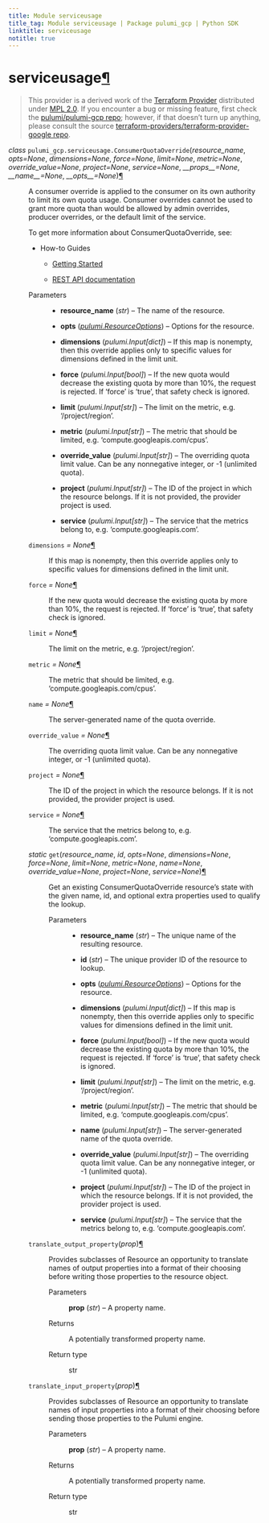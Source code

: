 ```yaml
---
title: Module serviceusage
title_tag: Module serviceusage | Package pulumi_gcp | Python SDK
linktitle: serviceusage
notitle: true
---
```


<div class="section" id="serviceusage">
<h1>serviceusage<a class="headerlink" href="#serviceusage" title="Permalink to this headline">¶</a></h1>
<blockquote>
<div><p>This provider is a derived work of the <a class="reference external" href="https://github.com/terraform-providers/terraform-provider-google">Terraform Provider</a> distributed under
<a class="reference external" href="https://www.mozilla.org/en-US/MPL/2.0/">MPL 2.0</a>. If you encounter a bug or missing feature, first check the
<a class="reference external" href="https://github.com/pulumi/pulumi-gcp/issues">pulumi/pulumi-gcp repo</a>; however, if that doesn’t turn up
anything, please consult the source <a class="reference external" href="https://github.com/terraform-providers/terraform-provider-google/issues">terraform-providers/terraform-provider-google repo</a>.</p>
</div></blockquote>
<span class="target" id="module-pulumi_gcp.serviceusage"></span><dl class="class">
<dt id="pulumi_gcp.serviceusage.ConsumerQuotaOverride">
<em class="property">class </em><code class="sig-prename descclassname">pulumi_gcp.serviceusage.</code><code class="sig-name descname">ConsumerQuotaOverride</code><span class="sig-paren">(</span><em class="sig-param">resource_name</em>, <em class="sig-param">opts=None</em>, <em class="sig-param">dimensions=None</em>, <em class="sig-param">force=None</em>, <em class="sig-param">limit=None</em>, <em class="sig-param">metric=None</em>, <em class="sig-param">override_value=None</em>, <em class="sig-param">project=None</em>, <em class="sig-param">service=None</em>, <em class="sig-param">__props__=None</em>, <em class="sig-param">__name__=None</em>, <em class="sig-param">__opts__=None</em><span class="sig-paren">)</span><a class="headerlink" href="#pulumi_gcp.serviceusage.ConsumerQuotaOverride" title="Permalink to this definition">¶</a></dt>
<dd><p>A consumer override is applied to the consumer on its own authority to limit its own quota usage.
Consumer overrides cannot be used to grant more quota than would be allowed by admin overrides,
producer overrides, or the default limit of the service.</p>
<p>To get more information about ConsumerQuotaOverride, see:</p>
<ul class="simple">
<li><p>How-to Guides</p>
<ul>
<li><p><a class="reference external" href="https://cloud.google.com/service-usage/docs/getting-started">Getting Started</a></p></li>
<li><p><a class="reference external" href="https://cloud.google.com/service-usage/docs/reference/rest/v1beta1/services.consumerQuotaMetrics.limits.consumerOverrides">REST API documentation</a></p></li>
</ul>
</li>
</ul>
<dl class="field-list simple">
<dt class="field-odd">Parameters</dt>
<dd class="field-odd"><ul class="simple">
<li><p><strong>resource_name</strong> (<em>str</em>) – The name of the resource.</p></li>
<li><p><strong>opts</strong> (<a class="reference internal" href="../../pulumi/#pulumi.ResourceOptions" title="pulumi.ResourceOptions"><em>pulumi.ResourceOptions</em></a>) – Options for the resource.</p></li>
<li><p><strong>dimensions</strong> (<em>pulumi.Input</em><em>[</em><em>dict</em><em>]</em>) – If this map is nonempty, then this override applies only to specific values for dimensions defined in the limit unit.</p></li>
<li><p><strong>force</strong> (<em>pulumi.Input</em><em>[</em><em>bool</em><em>]</em>) – If the new quota would decrease the existing quota by more than 10%, the request is rejected. If ‘force’ is ‘true’, that
safety check is ignored.</p></li>
<li><p><strong>limit</strong> (<em>pulumi.Input</em><em>[</em><em>str</em><em>]</em>) – The limit on the metric, e.g. ‘/project/region’.</p></li>
<li><p><strong>metric</strong> (<em>pulumi.Input</em><em>[</em><em>str</em><em>]</em>) – The metric that should be limited, e.g. ‘compute.googleapis.com/cpus’.</p></li>
<li><p><strong>override_value</strong> (<em>pulumi.Input</em><em>[</em><em>str</em><em>]</em>) – The overriding quota limit value. Can be any nonnegative integer, or -1 (unlimited quota).</p></li>
<li><p><strong>project</strong> (<em>pulumi.Input</em><em>[</em><em>str</em><em>]</em>) – The ID of the project in which the resource belongs.
If it is not provided, the provider project is used.</p></li>
<li><p><strong>service</strong> (<em>pulumi.Input</em><em>[</em><em>str</em><em>]</em>) – The service that the metrics belong to, e.g. ‘compute.googleapis.com’.</p></li>
</ul>
</dd>
</dl>
<dl class="attribute">
<dt id="pulumi_gcp.serviceusage.ConsumerQuotaOverride.dimensions">
<code class="sig-name descname">dimensions</code><em class="property"> = None</em><a class="headerlink" href="#pulumi_gcp.serviceusage.ConsumerQuotaOverride.dimensions" title="Permalink to this definition">¶</a></dt>
<dd><p>If this map is nonempty, then this override applies only to specific values for dimensions defined in the limit unit.</p>
</dd></dl>

<dl class="attribute">
<dt id="pulumi_gcp.serviceusage.ConsumerQuotaOverride.force">
<code class="sig-name descname">force</code><em class="property"> = None</em><a class="headerlink" href="#pulumi_gcp.serviceusage.ConsumerQuotaOverride.force" title="Permalink to this definition">¶</a></dt>
<dd><p>If the new quota would decrease the existing quota by more than 10%, the request is rejected. If ‘force’ is ‘true’, that
safety check is ignored.</p>
</dd></dl>

<dl class="attribute">
<dt id="pulumi_gcp.serviceusage.ConsumerQuotaOverride.limit">
<code class="sig-name descname">limit</code><em class="property"> = None</em><a class="headerlink" href="#pulumi_gcp.serviceusage.ConsumerQuotaOverride.limit" title="Permalink to this definition">¶</a></dt>
<dd><p>The limit on the metric, e.g. ‘/project/region’.</p>
</dd></dl>

<dl class="attribute">
<dt id="pulumi_gcp.serviceusage.ConsumerQuotaOverride.metric">
<code class="sig-name descname">metric</code><em class="property"> = None</em><a class="headerlink" href="#pulumi_gcp.serviceusage.ConsumerQuotaOverride.metric" title="Permalink to this definition">¶</a></dt>
<dd><p>The metric that should be limited, e.g. ‘compute.googleapis.com/cpus’.</p>
</dd></dl>

<dl class="attribute">
<dt id="pulumi_gcp.serviceusage.ConsumerQuotaOverride.name">
<code class="sig-name descname">name</code><em class="property"> = None</em><a class="headerlink" href="#pulumi_gcp.serviceusage.ConsumerQuotaOverride.name" title="Permalink to this definition">¶</a></dt>
<dd><p>The server-generated name of the quota override.</p>
</dd></dl>

<dl class="attribute">
<dt id="pulumi_gcp.serviceusage.ConsumerQuotaOverride.override_value">
<code class="sig-name descname">override_value</code><em class="property"> = None</em><a class="headerlink" href="#pulumi_gcp.serviceusage.ConsumerQuotaOverride.override_value" title="Permalink to this definition">¶</a></dt>
<dd><p>The overriding quota limit value. Can be any nonnegative integer, or -1 (unlimited quota).</p>
</dd></dl>

<dl class="attribute">
<dt id="pulumi_gcp.serviceusage.ConsumerQuotaOverride.project">
<code class="sig-name descname">project</code><em class="property"> = None</em><a class="headerlink" href="#pulumi_gcp.serviceusage.ConsumerQuotaOverride.project" title="Permalink to this definition">¶</a></dt>
<dd><p>The ID of the project in which the resource belongs.
If it is not provided, the provider project is used.</p>
</dd></dl>

<dl class="attribute">
<dt id="pulumi_gcp.serviceusage.ConsumerQuotaOverride.service">
<code class="sig-name descname">service</code><em class="property"> = None</em><a class="headerlink" href="#pulumi_gcp.serviceusage.ConsumerQuotaOverride.service" title="Permalink to this definition">¶</a></dt>
<dd><p>The service that the metrics belong to, e.g. ‘compute.googleapis.com’.</p>
</dd></dl>

<dl class="method">
<dt id="pulumi_gcp.serviceusage.ConsumerQuotaOverride.get">
<em class="property">static </em><code class="sig-name descname">get</code><span class="sig-paren">(</span><em class="sig-param">resource_name</em>, <em class="sig-param">id</em>, <em class="sig-param">opts=None</em>, <em class="sig-param">dimensions=None</em>, <em class="sig-param">force=None</em>, <em class="sig-param">limit=None</em>, <em class="sig-param">metric=None</em>, <em class="sig-param">name=None</em>, <em class="sig-param">override_value=None</em>, <em class="sig-param">project=None</em>, <em class="sig-param">service=None</em><span class="sig-paren">)</span><a class="headerlink" href="#pulumi_gcp.serviceusage.ConsumerQuotaOverride.get" title="Permalink to this definition">¶</a></dt>
<dd><p>Get an existing ConsumerQuotaOverride resource’s state with the given name, id, and optional extra
properties used to qualify the lookup.</p>
<dl class="field-list simple">
<dt class="field-odd">Parameters</dt>
<dd class="field-odd"><ul class="simple">
<li><p><strong>resource_name</strong> (<em>str</em>) – The unique name of the resulting resource.</p></li>
<li><p><strong>id</strong> (<em>str</em>) – The unique provider ID of the resource to lookup.</p></li>
<li><p><strong>opts</strong> (<a class="reference internal" href="../../pulumi/#pulumi.ResourceOptions" title="pulumi.ResourceOptions"><em>pulumi.ResourceOptions</em></a>) – Options for the resource.</p></li>
<li><p><strong>dimensions</strong> (<em>pulumi.Input</em><em>[</em><em>dict</em><em>]</em>) – If this map is nonempty, then this override applies only to specific values for dimensions defined in the limit unit.</p></li>
<li><p><strong>force</strong> (<em>pulumi.Input</em><em>[</em><em>bool</em><em>]</em>) – If the new quota would decrease the existing quota by more than 10%, the request is rejected. If ‘force’ is ‘true’, that
safety check is ignored.</p></li>
<li><p><strong>limit</strong> (<em>pulumi.Input</em><em>[</em><em>str</em><em>]</em>) – The limit on the metric, e.g. ‘/project/region’.</p></li>
<li><p><strong>metric</strong> (<em>pulumi.Input</em><em>[</em><em>str</em><em>]</em>) – The metric that should be limited, e.g. ‘compute.googleapis.com/cpus’.</p></li>
<li><p><strong>name</strong> (<em>pulumi.Input</em><em>[</em><em>str</em><em>]</em>) – The server-generated name of the quota override.</p></li>
<li><p><strong>override_value</strong> (<em>pulumi.Input</em><em>[</em><em>str</em><em>]</em>) – The overriding quota limit value. Can be any nonnegative integer, or -1 (unlimited quota).</p></li>
<li><p><strong>project</strong> (<em>pulumi.Input</em><em>[</em><em>str</em><em>]</em>) – The ID of the project in which the resource belongs.
If it is not provided, the provider project is used.</p></li>
<li><p><strong>service</strong> (<em>pulumi.Input</em><em>[</em><em>str</em><em>]</em>) – The service that the metrics belong to, e.g. ‘compute.googleapis.com’.</p></li>
</ul>
</dd>
</dl>
</dd></dl>

<dl class="method">
<dt id="pulumi_gcp.serviceusage.ConsumerQuotaOverride.translate_output_property">
<code class="sig-name descname">translate_output_property</code><span class="sig-paren">(</span><em class="sig-param">prop</em><span class="sig-paren">)</span><a class="headerlink" href="#pulumi_gcp.serviceusage.ConsumerQuotaOverride.translate_output_property" title="Permalink to this definition">¶</a></dt>
<dd><p>Provides subclasses of Resource an opportunity to translate names of output properties
into a format of their choosing before writing those properties to the resource object.</p>
<dl class="field-list simple">
<dt class="field-odd">Parameters</dt>
<dd class="field-odd"><p><strong>prop</strong> (<em>str</em>) – A property name.</p>
</dd>
<dt class="field-even">Returns</dt>
<dd class="field-even"><p>A potentially transformed property name.</p>
</dd>
<dt class="field-odd">Return type</dt>
<dd class="field-odd"><p>str</p>
</dd>
</dl>
</dd></dl>

<dl class="method">
<dt id="pulumi_gcp.serviceusage.ConsumerQuotaOverride.translate_input_property">
<code class="sig-name descname">translate_input_property</code><span class="sig-paren">(</span><em class="sig-param">prop</em><span class="sig-paren">)</span><a class="headerlink" href="#pulumi_gcp.serviceusage.ConsumerQuotaOverride.translate_input_property" title="Permalink to this definition">¶</a></dt>
<dd><p>Provides subclasses of Resource an opportunity to translate names of input properties into
a format of their choosing before sending those properties to the Pulumi engine.</p>
<dl class="field-list simple">
<dt class="field-odd">Parameters</dt>
<dd class="field-odd"><p><strong>prop</strong> (<em>str</em>) – A property name.</p>
</dd>
<dt class="field-even">Returns</dt>
<dd class="field-even"><p>A potentially transformed property name.</p>
</dd>
<dt class="field-odd">Return type</dt>
<dd class="field-odd"><p>str</p>
</dd>
</dl>
</dd></dl>

</dd></dl>

</div>
